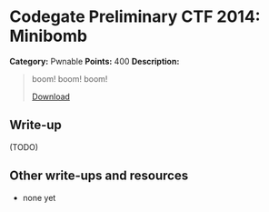 # Codegate Preliminary CTF 2014: Minibomb

**Category:** Pwnable
**Points:** 400
**Description:**

> boom! boom! boom!
>
> [Download](minibomb)

## Write-up

(TODO)

## Other write-ups and resources

* none yet
